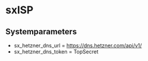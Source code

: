 # sxISP

## Systemparameters

* sx_hetzner_dns_url = https://dns.hetzner.com/api/v1/
* sx_hetzner_dns_token = TopSecret
